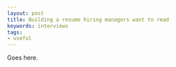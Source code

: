 ```yaml
---
layout: post
title: Building a resume hiring managers want to read
keywords: interviews
tags:
- useful
---
```


Goes here.
